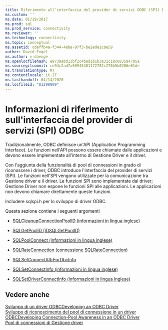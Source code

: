 ```yaml
---
title: Riferimento all'interfaccia del provider di servizi ODBC (SPI) Documenti Microsoft
ms.custom: ''
ms.date: 01/19/2017
ms.prod: sql
ms.prod_service: connectivity
ms.reviewer: ''
ms.technology: connectivity
ms.topic: conceptual
ms.assetid: cdeffb4a-f344-4abe-97f3-be2ede1c8e59
author: David-Engel
ms.author: v-daenge
ms.openlocfilehash: e9739abd13bf2c4bed1b1b3a31c18c683594705a
ms.sourcegitcommit: ce94c2ad7a50945481172782c270b5b0206e61de
ms.translationtype: MT
ms.contentlocale: it-IT
ms.lasthandoff: 04/14/2020
ms.locfileid: "81298909"
---
```

# <a name="odbc-service-provider-interface-spi-reference"></a>Informazioni di riferimento sull'interfaccia del provider di servizi (SPI) ODBC
Tradizionalmente, ODBC definisce un'API (Application Programming Interface). Le funzioni nell'API possono essere chiamate dalle applicazioni e devono essere implementate all'interno di Gestione Driver e il driver.  
  
 Con l'aggiunta della funzionalità di pool di connessioni in grado di riconoscere i driver, ODBC introduce l'interfaccia del provider di servizi (SPI). Le funzioni nell'SPI vengono utilizzate per la comunicazione tra Gestione driver e il driver. Le funzioni SPI sono implementate dal driver; Gestione Driver non espone le funzioni SPI alle applicazioni. Le applicazioni non devono chiamare direttamente queste funzioni.  
  
 Includere sqlspi.h per lo sviluppo di driver ODBC.  
  
 Questa sezione contiene i seguenti argomenti  
  
-   [SQLCleanupConnectionPoolID (informazioni in lingua inglese)](../../../odbc/reference/syntax/sqlcleanupconnectionpoolid-function.md)  
  
-   [SQLGetPoolID (IDSQLGetPoolID)](../../../odbc/reference/syntax/sqlgetpoolid-function.md)  
  
-   [SQLPoolConnect (informazioni in lingua inglese)](../../../odbc/reference/syntax/sqlpoolconnect-function.md)  
  
-   [SQLRateConnection (connessione SQLRateConnection)](../../../odbc/reference/syntax/sqlrateconnection-function.md)  
  
-   [SQLSetConnectAttrForDbcInfo](../../../odbc/reference/syntax/sqlsetconnectattrfordbcinfo-function.md)  
  
-   [SQLSetConnectInfo (informazioni in lingua inglese)](../../../odbc/reference/syntax/sqlsetconnectinfo-function.md)  
  
-   [SQLSetDriverConnectInfo (informazioni in lingua inglese)](../../../odbc/reference/syntax/installation-and-configuration-wwi-oltp.md)  
  
## <a name="see-also"></a>Vedere anche  
 [Sviluppo di un driver ODBCDeveloping an ODBC Driver](../../../odbc/reference/develop-driver/developing-an-odbc-driver.md)   
 [Sviluppo di riconoscimento del pool di connessione in un driver ODBCDeveloping Connection-Pool Awareness in an ODBC Driver](../../../odbc/reference/develop-driver/developing-connection-pool-awareness-in-an-odbc-driver.md)   
 [Pool di connessioni di Gestione driver](../../../odbc/reference/develop-app/driver-manager-connection-pooling.md)
